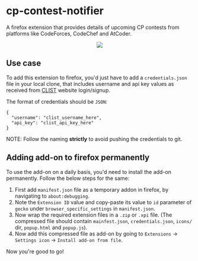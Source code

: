 # cp-contest-notifier
A firefox extension that provides details of upcoming CP contests from platforms like CodeForces, CodeChef and AtCoder.

<p align="center">
  <img src="https://user-images.githubusercontent.com/55916430/123145777-cd46cd00-d47a-11eb-9ad5-f93736ed41bf.png">
</p>


## Use case
To add this extension to firefox, you'd just have to add a `credentials.json` file in your local clone, that includes username and api key values as received from [CLIST](https://clist.by) website login/signup.

The format of credentials should be `JSON`:

```code
{
  "username": "clist_username_here",
  "api_key": "clist_api_key_here"
}
```

NOTE: Follow the naming **strictly** to avoid pushing the credentials to git.

## Adding add-on to firefox permanently

To use the add-on on a daily basis, you'd need to install the add-on permanently. Follow the below steps for the same:

1. First add `manifest.json` file as a temporary addon in firefox, by navigating to `about:debugging`.
2. Note the `Extension ID` value and copy-paste its value to `id` parameter of `gecko` under `browser_specific_settings` in `manifest.json`.
3. Now wrap the required extension files in a `.zip` or `.xpi` file. (The compressed file should contain `mainfest.json`, `credentials.json`, `icons/` dir, `popup.html` and `popup.js`).
4. Now add this compressed file as add-on by going to `Extensions` -> `Settings icon` -> `Install add-on from file`.

Now you're good to go!
